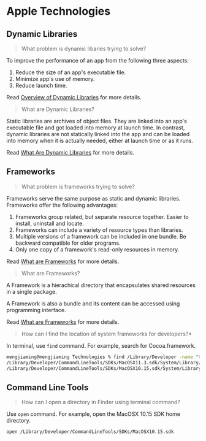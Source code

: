 # Apple Technologies

## Dynamic Libraries

> What problem is dynamic libaries trying to solve?

To improve the performance of an app from the following three aspects:

1. Reduce the size of an app's executable file.
2. Minimize app's use of memory.
3. Reduce launch time.

Read [Overview of Dynamic Libraries](https://developer.apple.com/library/archive/documentation/DeveloperTools/Conceptual/DynamicLibraries/100-Articles/OverviewOfDynamicLibraries.html) for more details.

> What are Dynamic Libraries?

Static libraries are archives of object files. They are linked into an app's executable file and got loaded into memory at launch time. In contrast, dynamic libraries are not statically linked into the app and can be loaded into memory when it is actually needed, either at launch time or as it runs.

Read [What Are Dynamic Libraries](https://developer.apple.com/library/archive/documentation/DeveloperTools/Conceptual/DynamicLibraries/100-Articles/OverviewOfDynamicLibraries.html#//apple_ref/doc/uid/TP40001873-SW2) for more details.

## Frameworks

> What problem is frameworks trying to solve?

Frameworks serve the same purpose as static and dynamic libraries. Frameworks offer the following advantages:

1. Frameworks group related, but separate resource together. Easier to install, uninstall and locate.
2. Frameworks can include a variety of resource types than libraries.
3. Multiple versions of a framework can be included in one bundle. Be backward compatible for older programs.
4. Only one copy of a framework's read-only resources in memory.

Read [What are Frameworks](https://developer.apple.com/library/archive/documentation/MacOSX/Conceptual/BPFrameworks/Concepts/WhatAreFrameworks.html) for more details.

> What are Frameworks?

A Framework is a hierachical directory that encapsulates shared resources in a single package.

A Framework is also a bundle and its content can be accessed using programming interface.

Read [What are Frameworks](https://developer.apple.com/library/archive/documentation/MacOSX/Conceptual/BPFrameworks/Concepts/WhatAreFrameworks.html) for more details.

> How can I find the location of system frameworks for developers?*

In terminal, use `find` command. For example, search for Cocoa.framework.

```bash
mengjiaming@mengjiaming Technologies % find /Library/Developer -name "Cocoa.framework"
/Library/Developer/CommandLineTools/SDKs/MacOSX11.3.sdk/System/Library/Frameworks/Cocoa.framework
/Library/Developer/CommandLineTools/SDKs/MacOSX10.15.sdk/System/Library/Frameworks/Cocoa.framework
```

## Command Line Tools

> How can I open a directory in Finder using terminal command?

Use `open` command. For example, open the MacOSX 10.15 SDK home directory.

```bash
open /Library/Developer/CommandLineTools/SDKs/MacOSX10.15.sdk
```

